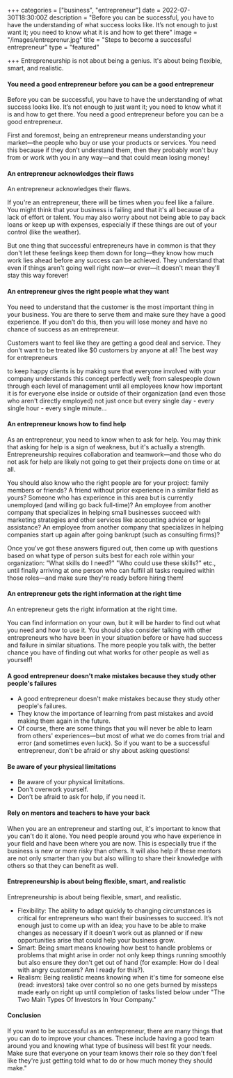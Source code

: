 +++
categories = ["business", "entrepreneur"]
date = 2022-07-30T18:30:00Z
description = "Before you can be successful, you have to have the understanding of what success looks like. It’s not enough to just want it; you need to know what it is and how to get there"
image = "/images/entreprenur.jpg"
title = "Steps to become a successful entrepreneur"
type = "featured"

+++
Entrepreneurship is not about being a genius. It's about being flexible, smart, and realistic.

#### You need a good entrepreneur before you can be a good entrepreneur

Before you can be successful, you have to have the understanding of what success looks like. It’s not enough to just want it; you need to know what it is and how to get there. You need a good entrepreneur before you can be a good entrepreneur.

First and foremost, being an entrepreneur means understanding your market—the people who buy or use your products or services. You need this because if they don’t understand them, then they probably won't buy from or work with you in any way—and that could mean losing money!

#### An entrepreneur acknowledges their flaws

An entrepreneur acknowledges their flaws.

If you're an entrepreneur, there will be times when you feel like a failure. You might think that your business is failing and that it's all because of a lack of effort or talent. You may also worry about not being able to pay back loans or keep up with expenses, especially if these things are out of your control (like the weather).

But one thing that successful entrepreneurs have in common is that they don't let these feelings keep them down for long—they know how much work lies ahead before any success can be achieved. They understand that even if things aren't going well right now—or ever—it doesn't mean they'll stay this way forever!

#### An entrepreneur gives the right people what they want

You need to understand that the customer is the most important thing in your business. You are there to serve them and make sure they have a good experience. If you don’t do this, then you will lose money and have no chance of success as an entrepreneur.

Customers want to feel like they are getting a good deal and service. They don't want to be treated like $0 customers by anyone at all! The best way for entrepreneurs

to keep happy clients is by making sure that everyone involved with your company understands this concept perfectly well; from salespeople down through each level of management until all employees know how important it is for everyone else inside or outside of their organization (and even those who aren't directly employed) not just once but every single day - every single hour - every single minute...

#### An entrepreneur knows how to find help

As an entrepreneur, you need to know when to ask for help. You may think that asking for help is a sign of weakness, but it's actually a strength. Entrepreneurship requires collaboration and teamwork—and those who do not ask for help are likely not going to get their projects done on time or at all.

You should also know who the right people are for your project: family members or friends? A friend without prior experience in a similar field as yours? Someone who has experience in this area but is currently unemployed (and willing go back full-time)? An employee from another company that specializes in helping small businesses succeed with marketing strategies and other services like accounting advice or legal assistance? An employee from another company that specializes in helping companies start up again after going bankrupt (such as consulting firms)?

Once you've got these answers figured out, then come up with questions based on what type of person suits best for each role within your organization: "What skills do I need?" "Who could use these skills?" etc., until finally arriving at one person who can fulfill all tasks required within those roles—and make sure they're ready before hiring them!

#### An entrepreneur gets the right information at the right time

An entrepreneur gets the right information at the right time.

You can find information on your own, but it will be harder to find out what you need and how to use it. You should also consider talking with other entrepreneurs who have been in your situation before or have had success and failure in similar situations. The more people you talk with, the better chance you have of finding out what works for other people as well as yourself!

#### A good entrepreneur doesn't make mistakes because they study other people's failures

* A good entrepreneur doesn't make mistakes because they study other people's failures.
* They know the importance of learning from past mistakes and avoid making them again in the future.
* Of course, there are some things that you will never be able to learn from others' experiences—but most of what we do comes from trial and error (and sometimes even luck). So if you want to be a successful entrepreneur, don't be afraid or shy about asking questions!

#### Be aware of your physical limitations

* Be aware of your physical limitations.
* Don't overwork yourself.
* Don’t be afraid to ask for help, if you need it.

#### Rely on mentors and teachers to have your back

When you are an entrepreneur and starting out, it's important to know that you can't do it alone. You need people around you who have experience in your field and have been where you are now. This is especially true if the business is new or more risky than others. It will also help if these mentors are not only smarter than you but also willing to share their knowledge with others so that they can benefit as well.

#### Entrepreneurship is about being flexible, smart, and realistic

Entrepreneurship is about being flexible, smart, and realistic.

* Flexibility: The ability to adapt quickly to changing circumstances is critical for entrepreneurs who want their businesses to succeed. It’s not enough just to come up with an idea; you have to be able to make changes as necessary if it doesn’t work out as planned or if new opportunities arise that could help your business grow.
* Smart: Being smart means knowing how best to handle problems or problems that might arise in order not only keep things running smoothly but also ensure they don't get out of hand (for example: How do I deal with angry customers? Am I ready for this?).
* Realism: Being realistic means knowing when it's time for someone else (read: investors) take over control so no one gets burned by missteps made early on right up until completion of tasks listed below under "The Two Main Types Of Investors In Your Company."

#### Conclusion

If you want to be successful as an entrepreneur, there are many things that you can do to improve your chances. These include having a good team around you and knowing what type of business will best fit your needs. Make sure that everyone on your team knows their role so they don't feel like they're just getting told what to do or how much money they should make."
